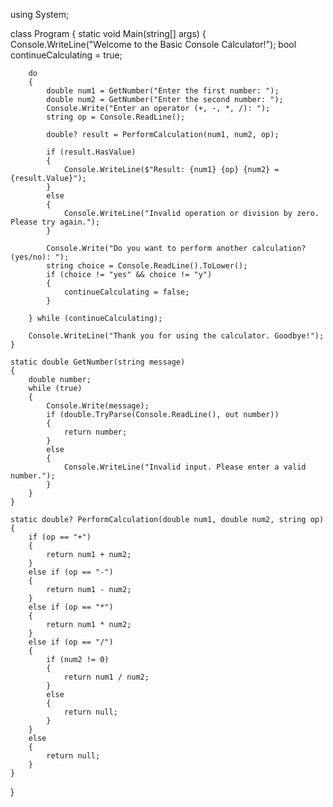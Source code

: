 using System;

class Program
{
    static void Main(string[] args)
    {
        Console.WriteLine("Welcome to the Basic Console Calculator!");
        bool continueCalculating = true;

        do
        {
            double num1 = GetNumber("Enter the first number: ");
            double num2 = GetNumber("Enter the second number: ");
            Console.Write("Enter an operator (+, -, *, /): ");
            string op = Console.ReadLine();

            double? result = PerformCalculation(num1, num2, op);

            if (result.HasValue)
            {
                Console.WriteLine($"Result: {num1} {op} {num2} = {result.Value}");
            }
            else
            {
                Console.WriteLine("Invalid operation or division by zero. Please try again.");
            }

            Console.Write("Do you want to perform another calculation? (yes/no): ");
            string choice = Console.ReadLine().ToLower();
            if (choice != "yes" && choice != "y")
            {
                continueCalculating = false;
            }

        } while (continueCalculating);

        Console.WriteLine("Thank you for using the calculator. Goodbye!");
    }

    static double GetNumber(string message)
    {
        double number;
        while (true)
        {
            Console.Write(message);
            if (double.TryParse(Console.ReadLine(), out number))
            {
                return number;
            }
            else
            {
                Console.WriteLine("Invalid input. Please enter a valid number.");
            }
        }
    }

    static double? PerformCalculation(double num1, double num2, string op)
    {
        if (op == "+")
        {
            return num1 + num2;
        }
        else if (op == "-")
        {
            return num1 - num2;
        }
        else if (op == "*")
        {
            return num1 * num2;
        }
        else if (op == "/")
        {
            if (num2 != 0)
            {
                return num1 / num2;
            }
            else
            {
                return null;
            }
        }
        else
        {
            return null;
        }
    }
}
